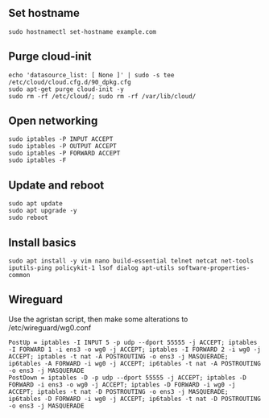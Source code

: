 ## Set hostname
```
sudo hostnamectl set-hostname example.com
```

## Purge cloud-init
```
echo 'datasource_list: [ None ]' | sudo -s tee /etc/cloud/cloud.cfg.d/90_dpkg.cfg 
sudo apt-get purge cloud-init -y
sudo rm -rf /etc/cloud/; sudo rm -rf /var/lib/cloud/ 
```

## Open networking
```
sudo iptables -P INPUT ACCEPT 
sudo iptables -P OUTPUT ACCEPT 
sudo iptables -P FORWARD ACCEPT 
sudo iptables -F 
```

## Update and reboot
```
sudo apt update 
sudo apt upgrade -y
sudo reboot
```

## Install basics
```
sudo apt install -y vim nano build-essential telnet netcat net-tools iputils-ping policykit-1 lsof dialog apt-utils software-properties-common
```
## Wireguard
Use the agristan script, then make some alterations to /etc/wireguard/wg0.conf
```
PostUp = iptables -I INPUT 5 -p udp --dport 55555 -j ACCEPT; iptables -I FORWARD 1 -i ens3 -o wg0 -j ACCEPT; iptables -I FORWARD 2 -i wg0 -j ACCEPT; iptables -t nat -A POSTROUTING -o ens3 -j MASQUERADE; ip6tables -A FORWARD -i wg0 -j ACCEPT; ip6tables -t nat -A POSTROUTING -o ens3 -j MASQUERADE
PostDown = iptables -D -p udp --dport 55555 -j ACCEPT; iptables -D FORWARD -i ens3 -o wg0 -j ACCEPT; iptables -D FORWARD -i wg0 -j ACCEPT; iptables -t nat -D POSTROUTING -o ens3 -j MASQUERADE; ip6tables -D FORWARD -i wg0 -j ACCEPT; ip6tables -t nat -D POSTROUTING -o ens3 -j MASQUERADE
```
